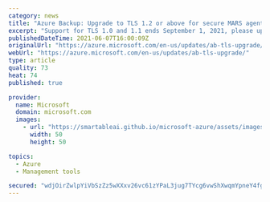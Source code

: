 ```yaml
---
category: news
title: "Azure Backup: Upgrade to TLS 1.2 or above for secure MARS agent backups by September 1, 2021"
excerpt: "Support for TLS 1.0 and 1.1 ends September 1, 2021, please upgrade to TLS 1.2 to ensure secure and uninterrupted backups using MARS agent"
publishedDateTime: 2021-06-07T16:00:09Z
originalUrl: "https://azure.microsoft.com/en-us/updates/ab-tls-upgrade/"
webUrl: "https://azure.microsoft.com/en-us/updates/ab-tls-upgrade/"
type: article
quality: 73
heat: 74
published: true

provider:
  name: Microsoft
  domain: microsoft.com
  images:
    - url: "https://smartableai.github.io/microsoft-azure/assets/images/organizations/microsoft.com-50x50.jpg"
      width: 50
      height: 50

topics:
  - Azure
  - Management tools

secured: "wdjOirZwlpYiVbSzZz5wXXxv26vc61zYPaL3jug7TYcg6vwShXwqmYpneY4fgvpCziiY+JYmboFJUpIMxQ7uKwdSRS81zksBl/xSSiTWmp/wUErjF8sgXIvH08NvBR9QYMpakb0WID+YRZQqBeFe9Pmtu5sxnluqTwCcUUF7ozmICyO5G/F16rTtZtTimM9h5OEKHK6vEWloqBaDNtuIGg6XiGZLIGG7yAXjePgTMw8Me9Z+7wi2sIiBfCKxMHtm3naRNvraPKrFbBNoK9c2/adBjnGwj/kCMTHdqDZi4nY5Sdv3K3E2IuOYSmtxVhlldTCFnFCbLDmN/tanBXhxBMnXP4Qjzk6Ue3l4kz1r8vU=;HTEBtJeEaOvLM28hlu/LYw=="
---
```


